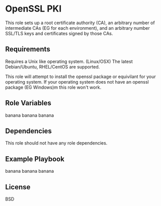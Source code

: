 OpenSSL PKI
=========

This role sets up a root certificate authority (CA), an arbitrary number of intermediate CAs (EG for each environment), and an arbitrary number SSL/TLS keys and certificates signed by those  CAs.

Requirements
------------

Requires a Unix like operating system. (Linux/OSX) The latest Debian/Ubuntu, RHEL/CentOS are supported.

This role will attempt to install the openssl package or equivilant for your operating system. If your operating system does not have an openssl package (EG Windows)m this role won't work.

Role Variables
--------------

banana banana banana

Dependencies
------------

This role should not have any role dependencies.

Example Playbook
----------------

banana banana banana

License
-------

BSD
